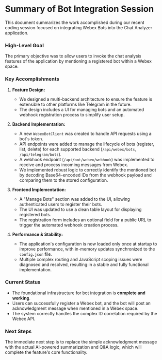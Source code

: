 # Summary of Bot Integration Session

This document summarizes the work accomplished during our recent coding session focused on integrating Webex Bots into the Chat Analyzer application.

### High-Level Goal
The primary objective was to allow users to invoke the chat analysis features of the application by mentioning a registered bot within a Webex space.

### Key Accomplishments

1.  **Feature Design:**
    *   We designed a multi-backend architecture to ensure the feature is extensible to other platforms like Telegram in the future.
    *   The design includes a UI for managing bots and an automated webhook registration process to simplify user setup.

2.  **Backend Implementation:**
    *   A new `WebexBotClient` was created to handle API requests using a bot's token.
    *   API endpoints were added to manage the lifecycle of bots (register, list, delete) for each supported backend (`/api/webex/bots`, `/api/telegram/bots`).
    *   A webhook endpoint (`/api/bot/webex/webhook`) was implemented to receive and process incoming messages from Webex.
    *   We implemented robust logic to correctly identify the mentioned bot by decoding Base64-encoded IDs from the webhook payload and comparing them to the stored configuration.

3.  **Frontend Implementation:**
    *   A "Manage Bots" section was added to the UI, allowing authenticated users to register their bots.
    *   The UI was updated to use a clean table layout for displaying registered bots.
    *   The registration form includes an optional field for a public URL to trigger the automated webhook creation process.

4.  **Performance & Stability:**
    *   The application's configuration is now loaded only once at startup to improve performance, with in-memory updates synchronized to the `config.json` file.
    *   Multiple complex routing and JavaScript scoping issues were diagnosed and resolved, resulting in a stable and fully functional implementation.

### Current Status

*   The foundational infrastructure for bot integration is **complete and working**.
*   Users can successfully register a Webex bot, and the bot will post an acknowledgment message when mentioned in a Webex space.
*   The system correctly handles the complex ID correlation required by the Webex API.

### Next Steps
The immediate next step is to replace the simple acknowledgment message with the actual AI-powered summarization and Q&A logic, which will complete the feature's core functionality.